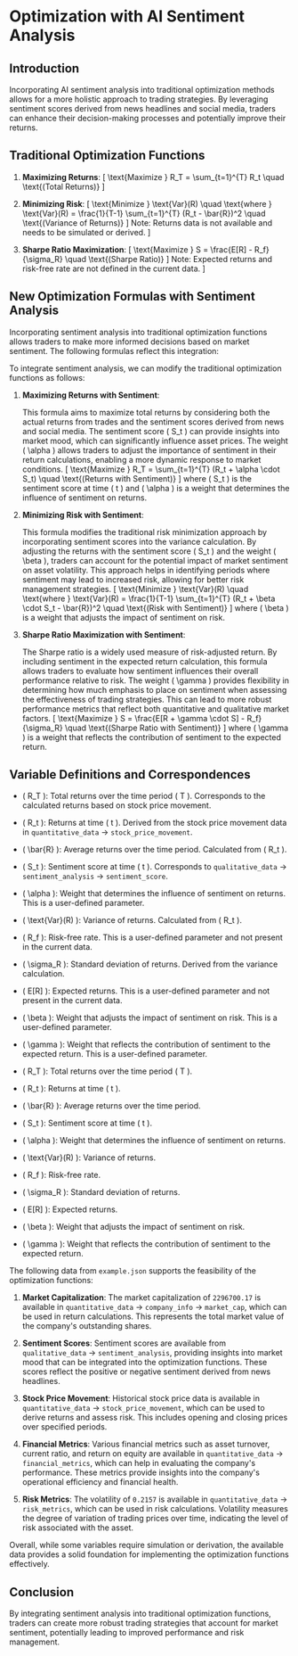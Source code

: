 # Optimization with AI Sentiment Analysis

## Introduction

Incorporating AI sentiment analysis into traditional optimization methods allows for a more holistic approach to trading strategies. By leveraging sentiment scores derived from news headlines and social media, traders can enhance their decision-making processes and potentially improve their returns.

## Traditional Optimization Functions

1. **Maximizing Returns**: 
   \[
   \text{Maximize } R_T = \sum_{t=1}^{T} R_t \quad \text{(Total Returns)}
   \]

2. **Minimizing Risk**: 
   \[
   \text{Minimize } \text{Var}(R) \quad \text{where } \text{Var}(R) = \frac{1}{T-1} \sum_{t=1}^{T} (R_t - \bar{R})^2 \quad \text{(Variance of Returns)}
   \]
   Note: Returns data is not available and needs to be simulated or derived.
   \]

3. **Sharpe Ratio Maximization**: 
   \[
   \text{Maximize } S = \frac{E[R] - R_f}{\sigma_R} \quad \text{(Sharpe Ratio)}
   \]
   Note: Expected returns and risk-free rate are not defined in the current data.
   \]

## New Optimization Formulas with Sentiment Analysis

Incorporating sentiment analysis into traditional optimization functions allows traders to make more informed decisions based on market sentiment. The following formulas reflect this integration:

To integrate sentiment analysis, we can modify the traditional optimization functions as follows:

1. **Maximizing Returns with Sentiment**: 

   This formula aims to maximize total returns by considering both the actual returns from trades and the sentiment scores derived from news and social media. The sentiment score \( S_t \) can provide insights into market mood, which can significantly influence asset prices. The weight \( \alpha \) allows traders to adjust the importance of sentiment in their return calculations, enabling a more dynamic response to market conditions.
   \[
   \text{Maximize } R_T = \sum_{t=1}^{T} (R_t + \alpha \cdot S_t) \quad \text{(Returns with Sentiment)}
   \]
   where \( S_t \) is the sentiment score at time \( t \) and \( \alpha \) is a weight that determines the influence of sentiment on returns.

2. **Minimizing Risk with Sentiment**: 

   This formula modifies the traditional risk minimization approach by incorporating sentiment scores into the variance calculation. By adjusting the returns with the sentiment score \( S_t \) and the weight \( \beta \), traders can account for the potential impact of market sentiment on asset volatility. This approach helps in identifying periods where sentiment may lead to increased risk, allowing for better risk management strategies.
   \[
   \text{Minimize } \text{Var}(R) \quad \text{where } \text{Var}(R) = \frac{1}{T-1} \sum_{t=1}^{T} (R_t + \beta \cdot S_t - \bar{R})^2 \quad \text{(Risk with Sentiment)}
   \]
   where \( \beta \) is a weight that adjusts the impact of sentiment on risk.

3. **Sharpe Ratio Maximization with Sentiment**: 

   The Sharpe ratio is a widely used measure of risk-adjusted return. By including sentiment in the expected return calculation, this formula allows traders to evaluate how sentiment influences their overall performance relative to risk. The weight \( \gamma \) provides flexibility in determining how much emphasis to place on sentiment when assessing the effectiveness of trading strategies. This can lead to more robust performance metrics that reflect both quantitative and qualitative market factors.
   \[
   \text{Maximize } S = \frac{E[R + \gamma \cdot S] - R_f}{\sigma_R} \quad \text{(Sharpe Ratio with Sentiment)}
   \]
   where \( \gamma \) is a weight that reflects the contribution of sentiment to the expected return.

## Variable Definitions and Correspondences

- \( R_T \): Total returns over the time period \( T \). Corresponds to the calculated returns based on stock price movement.
- \( R_t \): Returns at time \( t \). Derived from the stock price movement data in `quantitative_data` -> `stock_price_movement`.
- \( \bar{R} \): Average returns over the time period. Calculated from \( R_t \).
- \( S_t \): Sentiment score at time \( t \). Corresponds to `qualitative_data` -> `sentiment_analysis` -> `sentiment_score`.
- \( \alpha \): Weight that determines the influence of sentiment on returns. This is a user-defined parameter.
- \( \text{Var}(R) \): Variance of returns. Calculated from \( R_t \).
- \( R_f \): Risk-free rate. This is a user-defined parameter and not present in the current data.
- \( \sigma_R \): Standard deviation of returns. Derived from the variance calculation.
- \( E[R] \): Expected returns. This is a user-defined parameter and not present in the current data.
- \( \beta \): Weight that adjusts the impact of sentiment on risk. This is a user-defined parameter.
- \( \gamma \): Weight that reflects the contribution of sentiment to the expected return. This is a user-defined parameter.

- \( R_T \): Total returns over the time period \( T \).
- \( R_t \): Returns at time \( t \).
- \( \bar{R} \): Average returns over the time period.
- \( S_t \): Sentiment score at time \( t \).
- \( \alpha \): Weight that determines the influence of sentiment on returns.
- \( \text{Var}(R) \): Variance of returns.
- \( R_f \): Risk-free rate.
- \( \sigma_R \): Standard deviation of returns.
- \( E[R] \): Expected returns.
- \( \beta \): Weight that adjusts the impact of sentiment on risk.
- \( \gamma \): Weight that reflects the contribution of sentiment to the expected return.

The following data from `example.json` supports the feasibility of the optimization functions:

1. **Market Capitalization**: The market capitalization of `2296700.17` is available in `quantitative_data` -> `company_info` -> `market_cap`, which can be used in return calculations. This represents the total market value of the company's outstanding shares.

2. **Sentiment Scores**: Sentiment scores are available from `qualitative_data` -> `sentiment_analysis`, providing insights into market mood that can be integrated into the optimization functions. These scores reflect the positive or negative sentiment derived from news headlines.

3. **Stock Price Movement**: Historical stock price data is available in `quantitative_data` -> `stock_price_movement`, which can be used to derive returns and assess risk. This includes opening and closing prices over specified periods.

4. **Financial Metrics**: Various financial metrics such as asset turnover, current ratio, and return on equity are available in `quantitative_data` -> `financial_metrics`, which can help in evaluating the company's performance. These metrics provide insights into the company's operational efficiency and financial health.

5. **Risk Metrics**: The volatility of `0.2157` is available in `quantitative_data` -> `risk_metrics`, which can be used in risk calculations. Volatility measures the degree of variation of trading prices over time, indicating the level of risk associated with the asset.

Overall, while some variables require simulation or derivation, the available data provides a solid foundation for implementing the optimization functions effectively.

## Conclusion

By integrating sentiment analysis into traditional optimization functions, traders can create more robust trading strategies that account for market sentiment, potentially leading to improved performance and risk management.
